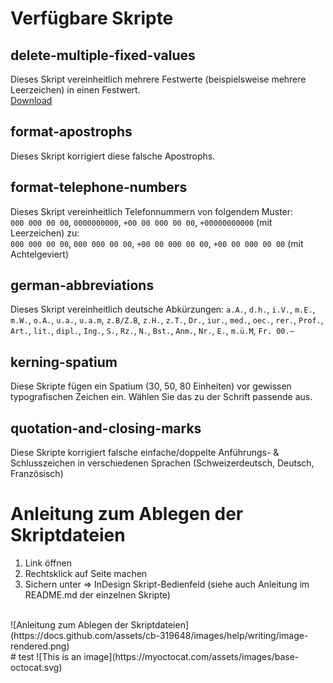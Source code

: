 # Verfügbare Skripte
## delete-multiple-fixed-values
Dieses Skript vereinheitlich mehrere Festwerte (beispielsweise mehrere Leerzeichen) in einen Festwert.
<br />
[Download](https://raw.githubusercontent.com/noel-buergler/noelbuergler/main/downloads/delete-multiple-fixed-values/delete-multiple-fixed-values.jsxbin)
## format-apostrophs
Dieses Skript korrigiert diese falsche Apostrophs.
## format-telephone-numbers
Dieses Skript vereinheitlich Telefonnummern von folgendem Muster:<br />
`000 000 00 00`, `0000000000`, `+00 00 000 00 00`, `+00000000000` (mit Leerzeichen) zu:<br />
`000 000 00 00`, `000 000 00 00`, `+00 00 000 00 00`, `+00 00 000 00 00` (mit Achtelgeviert)
## german-abbreviations
Dieses Skript vereinheitlich deutsche Abkürzungen:
`a.A.`, `d.h.`, `i.V.`, `m.E.`, `m.W.`, `o.A.`, `u.a.`, `u.a.m`, `z.B/Z.B`, `z.H.`, `z.T.`, `Dr.`, `iur.`, `med.`, `oec.`, `rer.`, `Prof.`, `Art.`, `lit.`, `dipl.`, `Ing.`, `S.`, `Rz.`, `N.`, `Bst.`, `Anm.`, `Nr.`, `E.`, `m.ü.M`, `Fr. 00.–`
## kerning-spatium
Diese Skripte fügen ein Spatium (30, 50, 80 Einheiten) vor gewissen typografischen Zeichen ein. Wählen Sie das zu der Schrift passende aus.
## quotation-and-closing-marks
Diese Skripte korrigiert falsche einfache/doppelte Anführungs- & Schlusszeichen in verschiedenen Sprachen (Schweizerdeutsch, Deutsch, Französisch)

# Anleitung zum Ablegen der Skriptdateien
1. Link öffnen
2. Rechtsklick auf Seite machen
3. Sichern unter => InDesign Skript-Bedienfeld (siehe auch Anleitung im README.md der einzelnen Skripte)
<br />
![Anleitung zum Ablegen der Skriptdateien](https://docs.github.com/assets/cb-319648/images/help/writing/image-rendered.png)
<br />
# test
![This is an image](https://myoctocat.com/assets/images/base-octocat.svg)